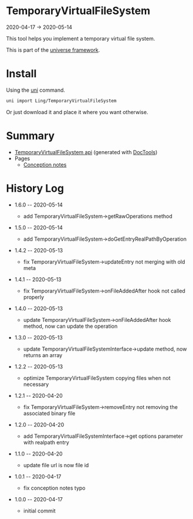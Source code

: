 TemporaryVirtualFileSystem
===========
2020-04-17 -> 2020-05-14



This tool helps you implement a temporary virtual file system.


This is part of the [universe framework](https://github.com/karayabin/universe-snapshot).


Install
==========
Using the [uni](https://github.com/lingtalfi/universe-naive-importer) command.
```bash
uni import Ling/TemporaryVirtualFileSystem
```

Or just download it and place it where you want otherwise.






Summary
===========
- [TemporaryVirtualFileSystem api](https://github.com/lingtalfi/TemporaryVirtualFileSystem/blob/master/doc/api/Ling/TemporaryVirtualFileSystem.md) (generated with [DocTools](https://github.com/lingtalfi/DocTools))
- Pages
    - [Conception notes](https://github.com/lingtalfi/TemporaryVirtualFileSystem/blob/master/doc/pages/conception-notes.md)






History Log
=============

- 1.6.0 -- 2020-05-14

    - add TemporaryVirtualFileSystem->getRawOperations method
    
- 1.5.0 -- 2020-05-14

    - add TemporaryVirtualFileSystem->doGetEntryRealPathByOperation
    
- 1.4.2 -- 2020-05-13

    - fix TemporaryVirtualFileSystem->updateEntry not merging with old meta
    
- 1.4.1 -- 2020-05-13

    - fix TemporaryVirtualFileSystem->onFileAddedAfter hook not called properly

- 1.4.0 -- 2020-05-13

    - update TemporaryVirtualFileSystem->onFileAddedAfter hook method, now can update the operation
    
- 1.3.0 -- 2020-05-13

    - update TemporaryVirtualFileSystemInterface->update method, now returns an array
    
- 1.2.2 -- 2020-05-13

    - optimize TemporaryVirtualFileSystem copying files when not necessary
    
- 1.2.1 -- 2020-04-20

    - fix TemporaryVirtualFileSystem->removeEntry not removing the associated binary file
    
- 1.2.0 -- 2020-04-20

    - add TemporaryVirtualFileSystemInterface->get options parameter with realpath entry
    
- 1.1.0 -- 2020-04-20

    - update file url is now file id
    
- 1.0.1 -- 2020-04-17

    - fix conception notes typo
    
- 1.0.0 -- 2020-04-17

    - initial commit
